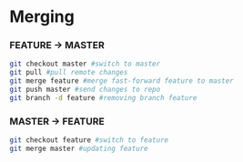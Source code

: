 # Merging #
### FEATURE -> MASTER ###
```bash
git checkout master #switch to master
git pull #pull remote changes
git merge feature #merge fast-forward feature to master 
git push master #send changes to repo
git branch -d feature #removing branch feature
```
### MASTER -> FEATURE ###
```bash
git checkout feature #switch to feature
git merge master #updating feature
```